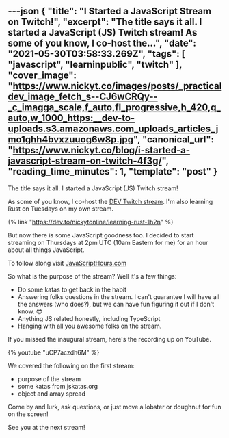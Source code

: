 ---json
{
  "title": "I Started a JavaScript Stream on Twitch!",
  "excerpt": "The title says it all. I started a JavaScript (JS) Twitch stream!  As some of you know, I co-host the...",
  "date": "2021-05-30T03:58:33.269Z",
  "tags": [
    "javascript",
    "learninpublic",
    "twitch"
  ],
  "cover_image": "https://www.nickyt.co/images/posts/_practicaldev_image_fetch_s--CJ6wCRQy--_c_imagga_scale,f_auto,fl_progressive,h_420,q_auto,w_1000_https:__dev-to-uploads.s3.amazonaws.com_uploads_articles_jmo1ghh4bvxzuuog6w8p.jpg",
  "canonical_url": "https://www.nickyt.co/blog/i-started-a-javascript-stream-on-twitch-4f3g/",
  "reading_time_minutes": 1,
  "template": "post"
}
---

The title says it all. I started a JavaScript (JS) Twitch stream!

As some of you know, I co-host the [DEV Twitch stream](https://twitch.tv/thepracticaldev). I'm also learning Rust on Tuesdays on my own stream.

{% link "https://dev.to/nickytonline/learning-rust-1h2n" %}

But now there is some JavaScript goodness too. I decided to start streaming on Thursdays at 2pm UTC (10am Eastern for me) for an hour about all things JavaScript.

To follow along visit [JavaScriptHours.com](https://JavaScriptHours.com)

So what is the purpose of the stream? Well it's a few things:
* Do some katas to get back in the habit
* Answering folks questions in the stream. I can't guarantee I will have all the answers (who does?), but we can have fun figuring it out if I don't know. 😎
* Anything JS related honestly, including TypeScript
* Hanging with all you awesome folks on the stream.

If you missed the inaugural stream, here's the recording up on YouTube.

{% youtube "uCP7aczdh6M" %}

We covered the following on the first stream:
* purpose of the stream
* some katas from jskatas.org
* object and array spread

Come by and lurk, ask questions, or just move a lobster or doughnut for fun on the screen!

See you at the next stream!
